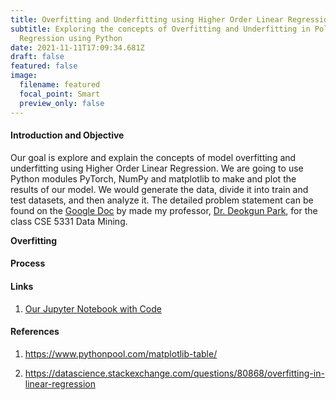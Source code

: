 ```yaml
---
title: Overfitting and Underfitting using Higher Order Linear Regression
subtitle: Exploring the concepts of Overfitting and Underfitting in Polynomial
  Regression using Python
date: 2021-11-11T17:09:34.681Z
draft: false
featured: false
image:
  filename: featured
  focal_point: Smart
  preview_only: false
---
```

#### Introduction and Objective

Our goal is explore and explain the concepts of model overfitting and underfitting using Higher Order Linear Regression. We are going to use Python modules PyTorch, NumPy and matplotlib to make and plot the results of our model. We would generate the data, divide it into train and test datasets, and then analyze it. The detailed problem statement can be found on the [Google Doc](https://docs.google.com/document/d/126p_RE60XSdpzmNWmO-OUOGsUbR-LczyYDQ9I4xnYAQ/edit#) by made my professor, [Dr. Deokgun Park](https://crystal.uta.edu/~park/), for the class CSE 5331 Data Mining. 

**Overfitting** 



#### Process



#### Links

1. [Our Jupyter Notebook with Code](https://github.com/skbt/Overfitting-in-polynomial-regression/blob/main/Overfitting-using-Higher-Order-Linear-Regression.ipynb)

#### References

1. https://www.pythonpool.com/matplotlib-table/

2. https://datascience.stackexchange.com/questions/80868/overfitting-in-linear-regression